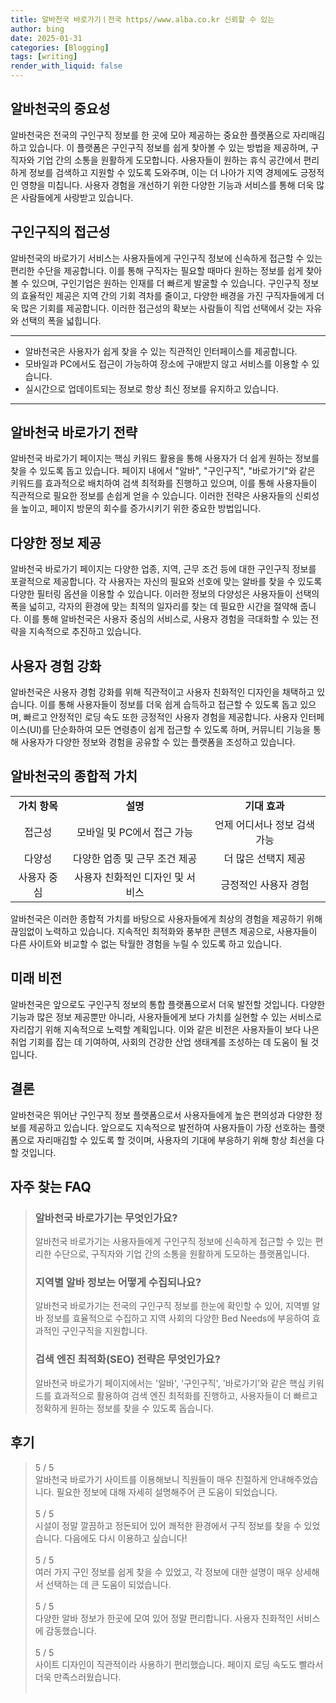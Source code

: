 ```yaml
---
title: 알바천국 바로가기ㅣ전국 https//www.alba.co.kr 신뢰할 수 있는
author: bing
date: 2025-01-31
categories: [Blogging]
tags: [writing]
render_with_liquid: false
---
```



<h2 id='알바천국의 중요성'>알바천국의 중요성</h2>

<p>알바천국은 전국의 구인구직 정보를 한 곳에 모아 제공하는 중요한 플랫폼으로 자리매김하고 있습니다. 이 플랫폼은 구인구직 정보를 쉽게 찾아볼 수 있는 방법을 제공하며, 구직자와 기업 간의 소통을 원활하게 도모합니다. 사용자들이 원하는 휴식 공간에서 편리하게 정보를 검색하고 지원할 수 있도록 도와주며, 이는 더 나아가 지역 경제에도 긍정적인 영향을 미칩니다. 사용자 경험을 개선하기 위한 다양한 기능과 서비스를 통해 더욱 많은 사람들에게 사랑받고 있습니다.</p>

<h2 id='구인구직의 접근성'>구인구직의 접근성</h2>

<p>알바천국의 바로가기 서비스는 사용자들에게 구인구직 정보에 신속하게 접근할 수 있는 편리한 수단을 제공합니다. 이를 통해 구직자는 필요할 때마다 원하는 정보를 쉽게 찾아볼 수 있으며, 구인기업은 원하는 인재를 더 빠르게 발굴할 수 있습니다. 구인구직 정보의 효율적인 제공은 지역 간의 기회 격차를 줄이고, 다양한 배경을 가진 구직자들에게 더욱 많은 기회를 제공합니다. 이러한 접근성의 확보는 사람들이 직업 선택에서 갖는 자유와 선택의 폭을 넓힙니다.</p>

<hr />

<ul>
    <li>알바천국은 사용자가 쉽게 찾을 수 있는 직관적인 인터페이스를 제공합니다.</li>
    <li>모바일과 PC에서도 접근이 가능하여 장소에 구애받지 않고 서비스를 이용할 수 있습니다.</li>
    <li>실시간으로 업데이트되는 정보로 항상 최신 정보를 유지하고 있습니다.</li>
</ul>

<hr />

<h2 id='알바천국 바로가기 전략'>알바천국 바로가기 전략</h2>

<p>알바천국 바로가기 페이지는 핵심 키워드 활용을 통해 사용자가 더 쉽게 원하는 정보를 찾을 수 있도록 돕고 있습니다. 페이지 내에서 "알바", "구인구직", "바로가기"와 같은 키워드를 효과적으로 배치하여 검색 최적화를 진행하고 있으며, 이를 통해 사용자들이 직관적으로 필요한 정보를 손쉽게 얻을 수 있습니다. 이러한 전략은 사용자들의 신뢰성을 높이고, 페이지 방문의 회수를 증가시키기 위한 중요한 방법입니다.</p>

<h2 id='다양한 정보 제공'>다양한 정보 제공</h2>

<p>알바천국 바로가기 페이지는 다양한 업종, 지역, 근무 조건 등에 대한 구인구직 정보를 포괄적으로 제공합니다. 각 사용자는 자신의 필요와 선호에 맞는 알바를 찾을 수 있도록 다양한 필터링 옵션을 이용할 수 있습니다. 이러한 정보의 다양성은 사용자들이 선택의 폭을 넓히고, 각자의 환경에 맞는 최적의 일자리를 찾는 데 필요한 시간을 절약해 줍니다. 이를 통해 알바천국은 사용자 중심의 서비스로, 사용자 경험을 극대화할 수 있는 전략을 지속적으로 추진하고 있습니다.</p>

<h2 id='사용자 경험 강화'>사용자 경험 강화</h2>

<p>알바천국은 사용자 경험 강화를 위해 직관적이고 사용자 친화적인 디자인을 채택하고 있습니다. 이를 통해 사용자들이 정보를 더욱 쉽게 습득하고 접근할 수 있도록 돕고 있으며, 빠르고 안정적인 로딩 속도 또한 긍정적인 사용자 경험을 제공합니다. 사용자 인터페이스(UI)를 단순화하여 모든 연령층이 쉽게 접근할 수 있도록 하며, 커뮤니티 기능을 통해 사용자가 다양한 정보와 경험을 공유할 수 있는 플랫폼을 조성하고 있습니다.</p>

<h2 id='알바천국의 종합적 가치'>알바천국의 종합적 가치</h2>

<table>
    <tr>
        <td style="text-align: center; height: 17px;"><b>가치 항목</b></td>
        <td style="text-align: center; height: 17px;"><b>설명</b></td>
        <td style="text-align: center; height: 17px;"><b>기대 효과</b></td>
    </tr>
    <tr>
        <td style="text-align: center; height: 17px;">접근성</td>
        <td style="text-align: center; height: 17px;">모바일 및 PC에서 접근 가능</td>
        <td style="text-align: center; height: 17px;">언제 어디서나 정보 검색 가능</td>
    </tr>
    <tr>
        <td style="text-align: center; height: 17px;">다양성</td>
        <td style="text-align: center; height: 17px;">다양한 업종 및 근무 조건 제공</td>
        <td style="text-align: center; height: 17px;">더 많은 선택지 제공</td>
    </tr>
    <tr>
        <td style="text-align: center; height: 17px;">사용자 중심</td>
        <td style="text-align: center; height: 17px;">사용자 친화적인 디자인 및 서비스</td>
        <td style="text-align: center; height: 17px;">긍정적인 사용자 경험</td>
    </tr>
</table>

<p>알바천국은 이러한 종합적 가치를 바탕으로 사용자들에게 최상의 경험을 제공하기 위해 끊임없이 노력하고 있습니다. 지속적인 최적화와 풍부한 콘텐츠 제공으로, 사용자들이 다른 사이트와 비교할 수 없는 탁월한 경험을 누릴 수 있도록 하고 있습니다.</p>

<h2 id='미래 비전'>미래 비전</h2>

<p>알바천국은 앞으로도 구인구직 정보의 통합 플랫폼으로서 더욱 발전할 것입니다. 다양한 기능과 많은 정보 제공뿐만 아니라, 사용자들에게 보다 가치를 실현할 수 있는 서비스로 자리잡기 위해 지속적으로 노력할 계획입니다. 이와 같은 비전은 사용자들이 보다 나은 취업 기회를 잡는 데 기여하여, 사회의 건강한 산업 생태계를 조성하는 데 도움이 될 것입니다.</p>

<h2 id='결론'>결론</h2>

<p>알바천국은 뛰어난 구인구직 정보 플랫폼으로서 사용자들에게 높은 편의성과 다양한 정보를 제공하고 있습니다. 앞으로도 지속적으로 발전하여 사용자들이 가장 선호하는 플랫폼으로 자리매김할 수 있도록 할 것이며, 사용자의 기대에 부응하기 위해 항상 최선을 다할 것입니다.</p>


<h2 id='자주_찾는_FAQ'>자주 찾는 FAQ</h2>
<div itemscope="" itemtype="https://schema.org/FAQPage"> 
<blockquote> 
<div itemscope="" itemprop="mainEntity" itemtype="https://schema.org/Question"> 
<h3 itemprop="name">알바천국 바로가기는 무엇인가요?</h3> 
<div itemscope="" itemprop="acceptedAnswer" itemtype="https://schema.org/Answer"> 
<span itemprop="text"> 
<p>알바천국 바로가기는 사용자들에게 구인구직 정보에 신속하게 접근할 수 있는 편리한 수단으로, 구직자와 기업 간의 소통을 원활하게 도모하는 플랫폼입니다.</p> 
</span> 
</div> 
</div> 

<div itemscope="" itemprop="mainEntity" itemtype="https://schema.org/Question"> 
<h3 itemprop="name">지역별 알바 정보는 어떻게 수집되나요?</h3> 
<div itemscope="" itemprop="acceptedAnswer" itemtype="https://schema.org/Answer"> 
<span itemprop="text"> 
<p>알바천국 바로가기는 전국의 구인구직 정보를 한눈에 확인할 수 있어, 지역별 알바 정보를 효율적으로 수집하고 지역 사회의 다양한 Bed Needs에 부응하여 효과적인 구인구직을 지원합니다.</p> 
</span> 
</div> 
</div> 

<div itemscope="" itemprop="mainEntity" itemtype="https://schema.org/Question"> 
<h3 itemprop="name">검색 엔진 최적화(SEO) 전략은 무엇인가요?</h3> 
<div itemscope="" itemprop="acceptedAnswer" itemtype="https://schema.org/Answer"> 
<span itemprop="text"> 
<p>알바천국 바로가기 페이지에서는 '알바', '구인구직', '바로가기'와 같은 핵심 키워드를 효과적으로 활용하여 검색 엔진 최적화를 진행하고, 사용자들이 더 빠르고 정확하게 원하는 정보를 찾을 수 있도록 돕습니다.</p> 
</span> 
</div> 
</div> 
</blockquote> 
</div> 
<h2 id='후기'>후기</h2>
<div itemscope itemtype="https://schema.org/Product">
  <blockquote>
  <div itemprop="review" itemscope itemtype="https://schema.org/Review">
      <div itemprop="reviewRating" itemscope itemtype="https://schema.org/Rating"> <span itemprop="ratingValue">5</span> / <span itemprop="bestRating">5</span> </div>
      <span itemprop="reviewBody">알바천국 바로가기 사이트를 이용해보니 직원들이 매우 친절하게 안내해주었습니다. 필요한 정보에 대해 자세히 설명해주어 큰 도움이 되었습니다.</span>
  </div>
  <br>
  <div itemprop="review" itemscope itemtype="https://schema.org/Review">
      <div itemprop="reviewRating" itemscope itemtype="https://schema.org/Rating"> <span itemprop="ratingValue">5</span> / <span itemprop="bestRating">5</span> </div>
      <span itemprop="reviewBody">시설이 정말 깔끔하고 정돈되어 있어 쾌적한 환경에서 구직 정보를 찾을 수 있었습니다. 다음에도 다시 이용하고 싶습니다!</span>
  </div>
  <br>
  <div itemprop="review" itemscope itemtype="https://schema.org/Review">
      <div itemprop="reviewRating" itemscope itemtype="https://schema.org/Rating"> <span itemprop="ratingValue">5</span> / <span itemprop="bestRating">5</span> </div>
      <span itemprop="reviewBody">여러 가지 구인 정보를 쉽게 찾을 수 있었고, 각 정보에 대한 설명이 매우 상세해서 선택하는 데 큰 도움이 되었습니다.</span>
  </div>
  <br>
  <div itemprop="review" itemscope itemtype="https://schema.org/Review">
      <div itemprop="reviewRating" itemscope itemtype="https://schema.org/Rating"> <span itemprop="ratingValue">5</span> / <span itemprop="bestRating">5</span> </div>
      <span itemprop="reviewBody">다양한 알바 정보가 한곳에 모여 있어 정말 편리합니다. 사용자 친화적인 서비스에 감동했습니다.</span>
  </div>
  <br>
  <div itemprop="review" itemscope itemtype="https://schema.org/Review">
      <div itemprop="reviewRating" itemscope itemtype="https://schema.org/Rating"> <span itemprop="ratingValue">5</span> / <span itemprop="bestRating">5</span> </div>
      <span itemprop="reviewBody">사이트 디자인이 직관적이라 사용하기 편리했습니다. 페이지 로딩 속도도 빨라서 더욱 만족스러웠습니다.</span>
  </div>
  <br>
  </blockquote>
</div>
